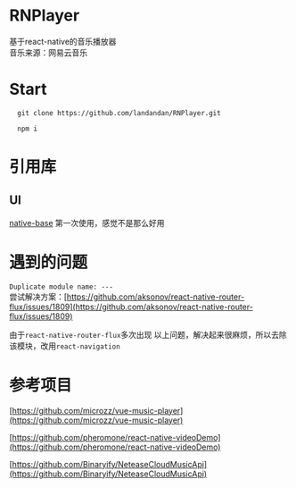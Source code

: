 # RNPlayer
基于react-native的音乐播放器  
音乐来源：网易云音乐

# Start
```
  git clone https://github.com/landandan/RNPlayer.git
  
  npm i
  ```
  
# 引用库
## UI
[native-base](https://nativebase.io/)
第一次使用，感觉不是那么好用

# 遇到的问题
`Duplicate module name: ---`  
尝试解决方案：[https://github.com/aksonov/react-native-router-flux/issues/1809](https://github.com/aksonov/react-native-router-flux/issues/1809)

由于`react-native-router-flux`多次出现 以上问题，解决起来很麻烦，所以去除该模块，改用`react-navigation`


# 参考项目
[https://github.com/microzz/vue-music-player](https://github.com/microzz/vue-music-player)
  
[https://github.com/pheromone/react-native-videoDemo](https://github.com/pheromone/react-native-videoDemo)

[https://github.com/Binaryify/NeteaseCloudMusicApi](https://github.com/Binaryify/NeteaseCloudMusicApi)